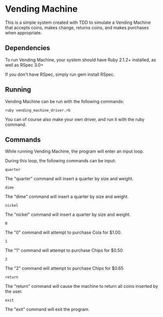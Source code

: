 # Vending Machine
This is a simple system created with TDD to simulate a Vending Machine that accepts coins, makes change, returns coins, and makes purchases when appropriate.

## Dependencies
To run Vending Machine, your system should have Ruby 2.1.2+ installed, as well as RSpec 3.0+

If you don't have RSpec, simply run gem install RSpec.

## Running
Vending Machine can be run with the following commands:

    ruby vending_machine_driver.rb

You can of course also make your own driver, and run it with the ruby command.

## Commands
While running Vending Machine, the program will enter an input loop.

During this loop, the following commands can be input:

    quarter
The "quarter" command will insert a quarter by size and weight.

    dime
The "dime" command will insert a quarter by size and weight.

    nickel
The "nickel" command will insert a quarter by size and weight.

    0
The "0" command will attempt to purchase Cola for $1.00.

    1
The "1" command will attempt to purchase Chips for $0.50

    2
The "2" command will attempt to purchase Chips for $0.65

    return
The "return" command will cause the machine to return all coins inserted by the user.

    exit
The "exit" command will exit the program.
